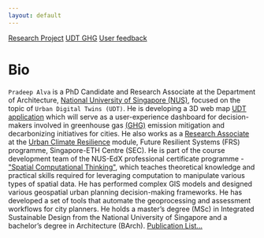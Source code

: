 ```yaml
---
layout: default
---
```


[Research Project](./another-page.html)
[UDT GHG](./app-page.html)
[User feedback](./feedback-page.html)

# Bio
`Pradeep Alva` is a PhD Candidate and Research Associate at the Department of Architecture, <a href="https://cde.nus.edu.sg/arch/">National University of Singapore (NUS)</a>, focused on the topic of `Urban Digital Twins (UDT)`. He is developing a 3D web map <a href="https://ghg.app.frs.ethz.ch/">UDT application</a> which will serve as a user-experience dashboard for decision-makers involved in greenhouse gas <a href="./another-page.html">(GHG)</a> emission mitigation and decarbonizing initiatives for cities. He also works as a <a href="https://frs.ethz.ch/people/researchers/pradeep-alva.html">Research Associate</a> at the <a href="https://frs.ethz.ch/research/urban-resilience/climate-resilience.html">Urban Climate Resilience</a> module, Future Resilient Systems (FRS) programme, Singapore-ETH Centre (SEC). He is part of the course development team of the NUS-EdX professional certificate programme -<a href="https://www.edx.org/certificates/professional-certificate/nus-spatial-computational-thinking">"Spatial Computational Thinking"</a>, which teaches theoretical knowledge and practical skills required for leveraging computation to manipulate various types of spatial data. He has performed complex GIS models and designed various geospatial urban planning decision-making frameworks. He has developed a set of tools that automate the geoprocessing and assessment workflows for city planners. He holds a master’s degree (MSc) in Integrated Sustainable Design from the National University of Singapore and a bachelor’s degree in Architecture (BArch). <a href="https://www.researchgate.net/profile/Pradeep-Alva">Publication List...</a>